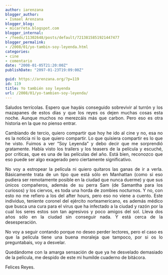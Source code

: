 ```yaml
---
author: iarenzana
blogger_author:
- Ismael Arenzana
blogger_blog:
- micarreta.blogspot.com
blogger_internal:
- /feeds/11302648/posts/default/7213815851921447477
blogger_permalink:
- /2008/01/yo-tambin-soy-leyenda.html
categories:
- cine
- comentario
date: "2008-01-05T21:20:00Z"
publishDate: "2097-01-23T19:09:00Z"

guid: https://arenzana.org/?p=119
id: 119
title: Yo también soy leyenda
url: /2008/01/yo-tambien-soy-leyenda/
---
```

<p style="text-align: justify;">
  Saludos terrícolas. Espero que hayáis conseguido sobrevivir al turrón y los mazapanes de estos días y que los reyes os dejen muchas cosas esta noche. Aunque muchos no merezcáis más que carbon. Pero eso es otra historia en la que no pienso entrar.
</p>

<p style="text-align: justify;">
  Cambiando de tercio, quiero compartir que hoy he ido al cine y no, esa no es la noticia ni lo que quiero compartir. Lo que quisiera compartir es lo que he visto. Fuimos a ver &#8220;Soy Leyenda&#8221; y debo decir que me sorprendió gratamente. Había visto los trailers y los teasers de la película y escuché, por críticas, que es una de las películas del año. Está bien, reconozco que eso puede ser algo exagerado pero ciertamente significativo.
</p>

<p style="text-align: justify;">
  No voy a estropear la película ni quiero quitaros las ganas de ir a verla. Básicamente trata de un tipo que está sólo en Manhattan (como si eso pudiera ser remotamente posible en la ciudad que nunca duerme) y que sus únicos compañeros, además de su perra Sam (de Samantha para los curiosos) y los ciervos, es toda una horda de zombies nocturnos. Y no, con esto no me refiero a los del after hours, pero eso no viene a cuento. Este individuo, teniente coronel del ejército norteamericano, es además médico que busca una cura para el virus que ha infectado a la ciudad y razón por la cual los seres estos son tan agresivos y poco amigos del sol. Lleva dos años sólo en la ciudad sin conseguir nada. Y está cerca de la desesperación.
</p>

<p style="text-align: justify;">
  No voy a seguir contando porque no deseo perder lectores, pero el caso es que la película tiene una buena moraleja que tampoco, por si os lo preguntabais, voy a desvelar.
</p>

<p style="text-align: justify;">
  Quedándome con la amarga sensación de que ya he desvelado demasiado de la película, me despido de este mi humilde cuaderno de bitácora.
</p>

<p style="text-align: justify;">
  Felices Reyes.
</p>
